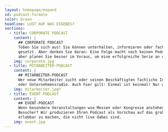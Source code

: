 ```yaml
---
layout: homepage/expand
id: podcast-formate
color: braun
headline: LUST AUF WAS EIGENES?
sections:
  - title: CORPORATE PODCAST
    content: |
      ## CORPORATE PODCAST
      Toben Sie sich aus! Sie können unterhalten, informieren oder fachsimpeln - den Ideen und Möglichkeiten sind bei Ihrem Unternehmenspodcast keine Grenzen
      gesetzt. Aber denken Sie daran: Eine Folge macht noch keinen Podcast! Ihr Hörstück lebt von der regelmäßigen Veröffentlichung. Ausprobieren geht immer –
      aber planen Sie besser im Voraus, um eine erfolgreiche Serie an den Start zu bringen.
    img: corporate.jpg
  - title: MITARBEITER-PODCAST
    content: |
      ## MITARBEITER-PODCAST
      Wer neue Mitarbeiter sucht oder seinen Beschäftigten fachliche Inhalte vermitteln möchte, nutzt Podcasts für die Recruiting-Kampagne, als Lehrplattform
      oder Unternehmensradio. Auch hier gilt: Einmal ist keinmal! Nur wer regelmäßig von sich hören lässt, kommuniziert erfolgreich.
    img: mitarbeiter.jpg?
  - title: EVENT-PODCAST
    content: |
      ## EVENT-PODCAST
      Wenn besondere Veranstaltungen wie Messen oder Kongresse anstehen, gibt es viel zu erzählen. Was werden die Highlights sein? Was erwartet Teilnehmer und
      Besucher? Wir produzieren Ihren Podcast als Vorschau auf das große Ereignis oder holen Stimmen direkt vor Ort ein, um das Event auch für diejenigen
      erlebbar zu machen, die nicht live dabei sind.
    img: event.jpg
---
```

